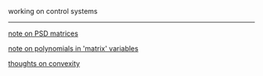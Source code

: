 
working on control systems 

---

[note on PSD matrices](https://arxiv.org/abs/1501.01057)

[note on polynomials in 'matrix' variables](https://link.springer.com/chapter/10.1007/978-3-0348-0411-0_14)

[thoughts on convexity](https://web.math.ucsb.edu/~martin/dissertation.pdf)

